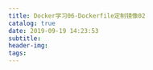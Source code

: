```yaml
---
title: Docker学习06-Dockerfile定制镜像02
catalog: true
date: 2019-09-19 14:23:53
subtitle:
header-img:
tags:
---
```

